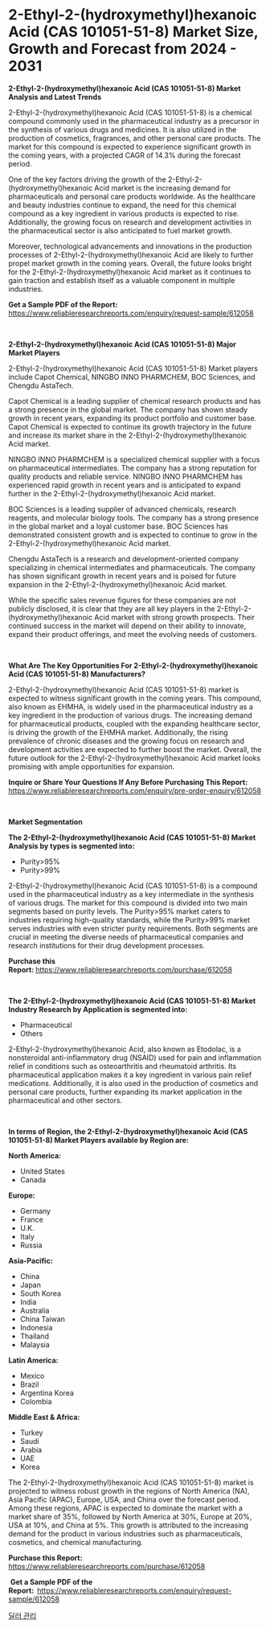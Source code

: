 <p><h1>2-Ethyl-2-(hydroxymethyl)hexanoic Acid (CAS 101051-51-8) Market Size, Growth and Forecast from 2024 - 2031</h1></p><p><strong>2-Ethyl-2-(hydroxymethyl)hexanoic Acid (CAS 101051-51-8) Market Analysis and Latest Trends</strong></p>
<p><p>2-Ethyl-2-(hydroxymethyl)hexanoic Acid (CAS 101051-51-8) is a chemical compound commonly used in the pharmaceutical industry as a precursor in the synthesis of various drugs and medicines. It is also utilized in the production of cosmetics, fragrances, and other personal care products. The market for this compound is expected to experience significant growth in the coming years, with a projected CAGR of 14.3% during the forecast period.</p><p>One of the key factors driving the growth of the 2-Ethyl-2-(hydroxymethyl)hexanoic Acid market is the increasing demand for pharmaceuticals and personal care products worldwide. As the healthcare and beauty industries continue to expand, the need for this chemical compound as a key ingredient in various products is expected to rise. Additionally, the growing focus on research and development activities in the pharmaceutical sector is also anticipated to fuel market growth.</p><p>Moreover, technological advancements and innovations in the production processes of 2-Ethyl-2-(hydroxymethyl)hexanoic Acid are likely to further propel market growth in the coming years. Overall, the future looks bright for the 2-Ethyl-2-(hydroxymethyl)hexanoic Acid market as it continues to gain traction and establish itself as a valuable component in multiple industries.</p></p>
<p><strong>Get a Sample PDF of the Report:&nbsp;</strong> <a href="https://www.reliableresearchreports.com/enquiry/request-sample/612058">https://www.reliableresearchreports.com/enquiry/request-sample/612058</a></p>
<p>&nbsp;</p>
<p><strong>2-Ethyl-2-(hydroxymethyl)hexanoic Acid (CAS 101051-51-8) Major Market Players</strong></p>
<p><p>2-Ethyl-2-(hydroxymethyl)hexanoic Acid (CAS 101051-51-8) Market players include Capot Chemical, NINGBO INNO PHARMCHEM, BOC Sciences, and Chengdu AstaTech. </p><p>Capot Chemical is a leading supplier of chemical research products and has a strong presence in the global market. The company has shown steady growth in recent years, expanding its product portfolio and customer base. Capot Chemical is expected to continue its growth trajectory in the future and increase its market share in the 2-Ethyl-2-(hydroxymethyl)hexanoic Acid market.</p><p>NINGBO INNO PHARMCHEM is a specialized chemical supplier with a focus on pharmaceutical intermediates. The company has a strong reputation for quality products and reliable service. NINGBO INNO PHARMCHEM has experienced rapid growth in recent years and is anticipated to expand further in the 2-Ethyl-2-(hydroxymethyl)hexanoic Acid market.</p><p>BOC Sciences is a leading supplier of advanced chemicals, research reagents, and molecular biology tools. The company has a strong presence in the global market and a loyal customer base. BOC Sciences has demonstrated consistent growth and is expected to continue to grow in the 2-Ethyl-2-(hydroxymethyl)hexanoic Acid market.</p><p>Chengdu AstaTech is a research and development-oriented company specializing in chemical intermediates and pharmaceuticals. The company has shown significant growth in recent years and is poised for future expansion in the 2-Ethyl-2-(hydroxymethyl)hexanoic Acid market.</p><p>While the specific sales revenue figures for these companies are not publicly disclosed, it is clear that they are all key players in the 2-Ethyl-2-(hydroxymethyl)hexanoic Acid market with strong growth prospects. Their continued success in the market will depend on their ability to innovate, expand their product offerings, and meet the evolving needs of customers.</p></p>
<p>&nbsp;</p>
<p><strong>What Are The Key Opportunities For 2-Ethyl-2-(hydroxymethyl)hexanoic Acid (CAS 101051-51-8) Manufacturers?</strong></p>
<p><p>2-Ethyl-2-(hydroxymethyl)hexanoic Acid (CAS 101051-51-8) market is expected to witness significant growth in the coming years. This compound, also known as EHMHA, is widely used in the pharmaceutical industry as a key ingredient in the production of various drugs. The increasing demand for pharmaceutical products, coupled with the expanding healthcare sector, is driving the growth of the EHMHA market. Additionally, the rising prevalence of chronic diseases and the growing focus on research and development activities are expected to further boost the market. Overall, the future outlook for the 2-Ethyl-2-(hydroxymethyl)hexanoic Acid market looks promising with ample opportunities for expansion.</p></p>
<p><strong>Inquire or Share Your Questions If Any Before Purchasing This Report:</strong> <a href="https://www.reliableresearchreports.com/enquiry/pre-order-enquiry/612058">https://www.reliableresearchreports.com/enquiry/pre-order-enquiry/612058</a></p>
<p>&nbsp;</p>
<p><strong>Market Segmentation</strong></p>
<p><strong>The 2-Ethyl-2-(hydroxymethyl)hexanoic Acid (CAS 101051-51-8) Market Analysis by types is segmented into:</strong></p>
<p><ul><li>Purity>95%</li><li>Purity>99%</li></ul></p>
<p><p>2-Ethyl-2-(hydroxymethyl)hexanoic Acid (CAS 101051-51-8) is a compound used in the pharmaceutical industry as a key intermediate in the synthesis of various drugs. The market for this compound is divided into two main segments based on purity levels. The Purity>95% market caters to industries requiring high-quality standards, while the Purity>99% market serves industries with even stricter purity requirements. Both segments are crucial in meeting the diverse needs of pharmaceutical companies and research institutions for their drug development processes.</p></p>
<p><strong>Purchase this Report:&nbsp;</strong><a href="https://www.reliableresearchreports.com/purchase/612058">https://www.reliableresearchreports.com/purchase/612058</a></p>
<p>&nbsp;</p>
<p><strong>The 2-Ethyl-2-(hydroxymethyl)hexanoic Acid (CAS 101051-51-8) Market Industry Research by Application is segmented into:</strong></p>
<p><ul><li>Pharmaceutical</li><li>Others</li></ul></p>
<p><p>2-Ethyl-2-(hydroxymethyl)hexanoic Acid, also known as Etodolac, is a nonsteroidal anti-inflammatory drug (NSAID) used for pain and inflammation relief in conditions such as osteoarthritis and rheumatoid arthritis. Its pharmaceutical application makes it a key ingredient in various pain relief medications. Additionally, it is also used in the production of cosmetics and personal care products, further expanding its market application in the pharmaceutical and other sectors.</p></p>
<p>&nbsp;</p>
<p><strong>In terms of Region, the 2-Ethyl-2-(hydroxymethyl)hexanoic Acid (CAS 101051-51-8) Market Players available by Region are:</strong></p>
<p>
    <p> <strong> North America: </strong>
        <ul>
            <li>United States</li>
            <li>Canada</li>
        </ul>
        </p> 
    <p> <strong> Europe: </strong>
        <ul>
            <li>Germany</li>
            <li>France</li>
            <li>U.K.</li>
            <li>Italy</li>
            <li>Russia</li>
        </ul>
        </p> 
    <p> <strong> Asia-Pacific: </strong>
        <ul>
            <li>China</li>
            <li>Japan</li>
            <li>South Korea</li>
            <li>India</li>
            <li>Australia</li>
            <li>China Taiwan</li>
            <li>Indonesia</li>
            <li>Thailand</li>
            <li>Malaysia</li>
        </ul>
        </p> 
    <p> <strong> Latin America: </strong>
        <ul>
            <li>Mexico</li>
            <li>Brazil</li>
            <li>Argentina Korea</li>
            <li>Colombia</li>
        </ul>
        </p> 
    <p> <strong> Middle East & Africa: </strong>
        <ul>
            <li>Turkey</li>
            <li>Saudi</li>
            <li>Arabia</li>
            <li>UAE</li>
            <li>Korea</li>
        </ul>
    </p>
    </p>
<p><p>The 2-Ethyl-2-(hydroxymethyl)hexanoic Acid (CAS 101051-51-8) market is projected to witness robust growth in the regions of North America (NA), Asia Pacific (APAC), Europe, USA, and China over the forecast period. Among these regions, APAC is expected to dominate the market with a market share of 35%, followed by North America at 30%, Europe at 20%, USA at 10%, and China at 5%. This growth is attributed to the increasing demand for the product in various industries such as pharmaceuticals, cosmetics, and chemical manufacturing.</p></p>
<p><strong>Purchase this Report: </strong><a href="https://www.reliableresearchreports.com/purchase/612058">https://www.reliableresearchreports.com/purchase/612058</a></p>
<p>&nbsp;<strong>Get a Sample PDF of the Report:&nbsp;&nbsp;</strong><a href="https://www.reliableresearchreports.com/enquiry/request-sample/612058">https://www.reliableresearchreports.com/enquiry/request-sample/612058</a></p>
<p><strong></strong></p>
<p><p><a href="https://github.com/laholand/Market-Research-Report-List-3/blob/main/755980166.md">딜러 관리</a></p></p>